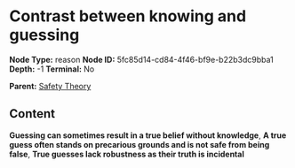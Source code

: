 # Contrast between knowing and guessing

**Node Type:** reason
**Node ID:** 5fc85d14-cd84-4f46-bf9e-b22b3dc9bba1
**Depth:** -1
**Terminal:** No

**Parent:** [Safety Theory](safety-theory.md)

## Content

**Guessing can sometimes result in a true belief without knowledge**, **A true guess often stands on precarious grounds and is not safe from being false**, **True guesses lack robustness as their truth is incidental**
